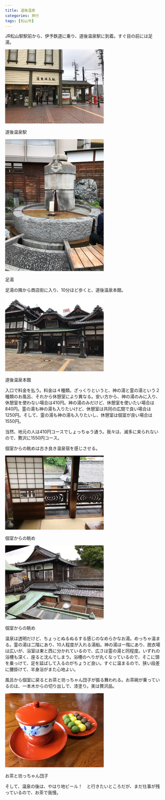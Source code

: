 ```yaml
---
title: 道後温泉
categories: 旅行
tags: [松山市]
---
```


JR松山駅駅前から、伊予鉄道に乗り、道後温泉駅に到着。すぐ目の前には足湯。

<div class="post-img">
<a href="/assets/images/20170520a/IMG_0806.jpg">
<img src="/assets/images/20170520a/IMG_0806.jpg" width="320px">
</a>
<p>道後温泉駅</p>
</div>

<div class="post-img">
<a href="/assets/images/20170520a/IMG_0807.jpg">
<img src="/assets/images/20170520a/IMG_0807.jpg" width="320px">
</a>
<p>足湯</p>
</div>

足湯の隣から商店街に入り、10分ほど歩くと、道後温泉本館。

<div class="post-img">
<a href="/assets/images/20170520a/IMG_0812.jpg">
<img src="/assets/images/20170520a/IMG_0812.jpg" width="320px">
</a>
<p>道後温泉本館</p>
</div>

入口で料金を払う。料金は４種類。ざっくりというと、神の湯と霊の湯という２種類のお風呂、それから休憩室により異なる。安い方から、神の湯のみに入り、休憩室を使わない場合は410円。神の湯のみだけど、休憩室を使いたい場合は840円。霊の湯も神の湯も入りたいけど、休憩室は共同の広間で良い場合は1250円。そして、霊の湯も神の湯も入りたいし、休憩室は個室が良い場合は1550円。

当然、地元の人は410円コースでしょっちゅう通う。我々は、滅多に来られないので、贅沢に1550円コース。

個室からの眺めは古き良き温泉宿を感じさせる。

<div class="post-img">
<a href="/assets/images/20170520a/IMG_0814.jpg">
<img src="/assets/images/20170520a/IMG_0814.jpg" width="320px">
</a>
<p>個室からの眺め</p>
</div>

<div class="post-img">
<a href="/assets/images/20170520a/IMG_0816.jpg">
<img src="/assets/images/20170520a/IMG_0816.jpg" width="320px">
</a>
<p>個室からの眺め</p>
</div>

温泉は透明だけど、ちょっとぬるぬるする感じのなめらかなお湯。めっちゃ温まる。霊の湯は二階にあり、10人程度が入れる湯船。神の湯は一階にあり、脱衣場は広いが、浴室は東と西に分かれているので、広さは霊の湯と同程度。いずれの浴槽も深く、座ると沈んでしまう。浴槽のへりが丸くなっているので、そこに頭を乗っけて、足を延ばして入るのがちょうど良い。すぐに温まるので、狭い段差に腰掛けて、半身浴がまた心地よい。

風呂から個室に戻るとお茶と坊っちゃん団子が振る舞われる。お茶碗が乗っているのは、一本木からの切り出しで、漆塗り。実は贅沢品。

<div class="post-img">
<a href="/assets/images/20170520a/IMG_0821.jpg">
<img src="/assets/images/20170520a/IMG_0821.jpg" width="320px">
</a>
<p>お茶と坊っちゃん団子</p>
</div>

そして、温泉の後は、やはり地ビール！　と行きたいところだが、まだ仕事が残っているので、お茶で我慢。
